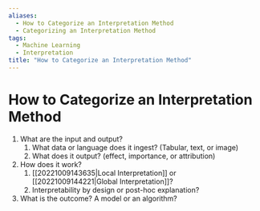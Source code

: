 ```yaml
---
aliases:
  - How to Categorize an Interpretation Method
  - Categorizing an Interpretation Method
tags:
  - Machine Learning
  - Interpretation
title: "How to Categorize an Interpretation Method"
---
```


# How to Categorize an Interpretation Method

1. What are the input and output?
	1. What data or language does it ingest? (Tabular, text, or image)
	2. What does it output? (effect, importance, or attribution)
2. How does it work?
	1. [[20221009143635|Local Interpretation]] or [[20221009144221|Global Interpretation]]?
	2. Interpretability by design or post-hoc explanation?
3. What is the outcome? A model or an algorithm?